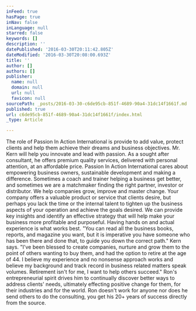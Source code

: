 ```yaml
---
inFeed: true
hasPage: true
inNav: false
inLanguage: null
starred: false
keywords: []
description: ''
datePublished: '2016-03-30T20:11:42.805Z'
dateModified: '2016-03-30T20:08:00.693Z'
title: ''
author: []
authors: []
publisher:
  name: null
  domain: null
  url: null
  favicon: null
sourcePath: _posts/2016-03-30-c6de95cb-851f-4689-90a4-31dc14f1661f.md
published: true
url: c6de95cb-851f-4689-90a4-31dc14f1661f/index.html
_type: Article

---
```

The role of Passion In Action International is provide to add value, protect clients and help them achieve their dreams and business objectives. 
Mr. Kern will help you innovate and lead with passion. As a sought after consultant, he offers premium quality services, delivered with personal attention, at an affordable price.
Passion In Action International cares about empowering business owners, sustainable development and making a difference. Sometimes a coach and trainer helping a business get better, and sometimes we are a matchmaker finding the right partner, investor or distributor. We help companies grow, improve and master change.
Your company offers a valuable product or service that clients desire, but perhaps you lack the time or the internal talent to tighten up the business aspects of your operation and achieve the goals desired. We can provide key insights and identify an effective strategy that will help make your business more profitable and purposeful.
Having hands on and actual experience is what works best. "You can read all the business books, reports, and magazine you want, but it is imperative you have someone who has been there and done that, to guide you down the correct path." Kern says. "I've been blessed to create companies, nurture and grow them to the point of others wanting to buy them, and had the option to retire at the age of 44\. I believe my experience and no nonsense approach works and believe my background and track record in business related matters speak volumes. Retirement isn't for me, I want to help others succeed." 
Ron's entrepreneurial spirit drives him to continually discover better ways to address clients' needs, ultimately effecting positive change for them, for their industries and for the world. Ron doesn't work for anyone nor does he send others to do the consulting, you get his 20+ years of success directly from the source.